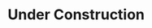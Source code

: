 <!DOCTYPE html>
<html lang="en">
<head>
    <meta charset="UTF-8">
    <meta http-equiv="X-UA-Compatible" content="IE=edge">
    <meta name="viewport" content="width=device-width, initial-scale=1.0">
    <title>GeniuSuraj</title>
</head>
<body>
    <h1>Under Construction</h1>
</body>
</html>
